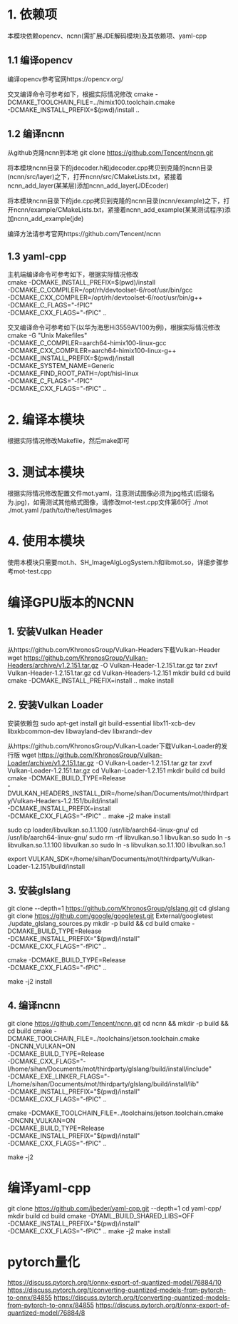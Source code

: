 # 1. 依赖项
本模块依赖opencv、ncnn(需扩展JDE解码模块)及其依赖项、yaml-cpp

## 1.1 编译opencv
编译opencv参考官网https://opencv.org/

交叉编译命令可参考如下，根据实际情况修改
cmake -DCMAKE_TOOLCHAIN_FILE=../himix100.toolchain.cmake \
    -DCMAKE_INSTALL_PREFIX=$(pwd)/install ..

## 1.2 编译ncnn

从github克隆ncnn到本地
git clone https://github.com/Tencent/ncnn.git

将本模块ncnn目录下的jdecoder.h和jdecoder.cpp拷贝到克隆的ncnn目录(ncnn/src/layer)之下，打开ncnn/src/CMakeLists.txt，紧接着ncnn_add_layer(某某层)添加ncnn_add_layer(JDEcoder)

将本模块ncnn目录下的jde.cpp拷贝到克隆的ncnn目录(ncnn/example)之下，打开ncnn/example/CMakeLists.txt，紧接着ncnn_add_example(某某测试程序)添加ncnn_add_example(jde)

编译方法请参考官网https://github.com/Tencent/ncnn

## 1.3 yaml-cpp
主机端编译命令可参考如下，根据实际情况修改    
cmake -DCMAKE_INSTALL_PREFIX=$(pwd)/install \
    -DCMAKE_C_COMPILER=/opt/rh/devtoolset-6/root/usr/bin/gcc \
    -DCMAKE_CXX_COMPILER=/opt/rh/devtoolset-6/root/usr/bin/g++ \
    -DCMAKE_C_FLAGS="-fPIC" \
    -DCMAKE_CXX_FLAGS="-fPIC" ..

交叉编译命令可参考如下(以华为海思Hi3559AV100为例)，根据实际情况修改
cmake -G "Unix Makefiles" \
    -DCMAKE_C_COMPILER=aarch64-himix100-linux-gcc \
    -DCMAKE_CXX_COMPILER=aarch64-himix100-linux-g++ \
    -DCMAKE_INSTALL_PREFIX=$(pwd)/install \
    -DCMAKE_SYSTEM_NAME=Generic \
    -DCMAKE_FIND_ROOT_PATH=/opt/hisi-linux \
    -DCMAKE_C_FLAGS="-fPIC" \
    -DCMAKE_CXX_FLAGS="-fPIC" ..

# 2. 编译本模块
根据实际情况修改Makefile，然后make即可

# 3. 测试本模块
根据实际情况修改配置文件mot.yaml，注意测试图像必须为jpg格式(后缀名为.jpg)，如需测试其他格式图像，请修改mot-test.cpp文件第60行
./mot ./mot.yaml /path/to/the/test/images

# 4. 使用本模块
使用本模块只需要mot.h、SH_ImageAlgLogSystem.h和libmot.so，详细步骤参考mot-test.cpp

# 编译GPU版本的NCNN

## 1. 安装Vulkan Header
从https://github.com/KhronosGroup/Vulkan-Headers下载Vulkan-Header
wget https://github.com/KhronosGroup/Vulkan-Headers/archive/v1.2.151.tar.gz -O Vulkan-Header-1.2.151.tar.gz
tar zxvf Vulkan-Header-1.2.151.tar.gz
cd Vulkan-Headers-1.2.151
mkdir build
cd build
cmake -DCMAKE_INSTALL_PREFIX=install ..
make install

## 2. 安装Vulkan Loader

安装依赖包
sudo apt-get install git build-essential libx11-xcb-dev \
    libxkbcommon-dev libwayland-dev libxrandr-dev

从https://github.com/KhronosGroup/Vulkan-Loader下载Vulkan-Loader的发行版
wget https://github.com/KhronosGroup/Vulkan-Loader/archive/v1.2.151.tar.gz -O Vulkan-Loader-1.2.151.tar.gz
tar zxvf Vulkan-Loader-1.2.151.tar.gz
cd Vulkan-Loader-1.2.151
mkdir build
cd build
cmake -DCMAKE_BUILD_TYPE=Release \
      -DVULKAN_HEADERS_INSTALL_DIR=/home/sihan/Documents/mot/thirdparty/Vulkan-Headers-1.2.151/build/install \
      -DCMAKE_INSTALL_PREFIX=install \
      -DCMAKE_CXX_FLAGS="-fPIC" ..
make -j2
make install

sudo cp loader/libvulkan.so.1.1.100 /usr/lib/aarch64-linux-gnu/
cd /usr/lib/aarch64-linux-gnu/
sudo rm -rf libvulkan.so.1 libvulkan.so
sudo ln -s libvulkan.so.1.1.100 libvulkan.so
sudo ln -s libvulkan.so.1.1.100 libvulkan.so.1

export VULKAN_SDK=/home/sihan/Documents/mot/thirdparty/Vulkan-Loader-1.2.151/build/install

## 3. 安装glslang

git clone --depth=1 https://github.com/KhronosGroup/glslang.git
cd glslang
git clone https://github.com/google/googletest.git External/googletest
./update_glslang_sources.py
mkdir -p build && cd build
cmake -DCMAKE_BUILD_TYPE=Release \
    -DCMAKE_INSTALL_PREFIX="$(pwd)/install" \
    -DCMAKE_CXX_FLAGS="-fPIC" ..

cmake -DCMAKE_BUILD_TYPE=Release \
    -DCMAKE_CXX_FLAGS="-fPIC" ..

make -j2 install

## 4. 编译ncnn

git clone https://github.com/Tencent/ncnn.git
cd ncnn && mkdir -p build && cd build
cmake -DCMAKE_TOOLCHAIN_FILE=../toolchains/jetson.toolchain.cmake \
    -DNCNN_VULKAN=ON \
    -DCMAKE_BUILD_TYPE=Release \
    -DCMAKE_CXX_FLAGS="-I/home/sihan/Documents/mot/thirdparty/glslang/build/install/include" \
    -DCMAKE_EXE_LINKER_FLAGS="-L/home/sihan/Documents/mot/thirdparty/glslang/build/install/lib" \
    -DCMAKE_INSTALL_PREFIX="$(pwd)/install" \
    -DCMAKE_CXX_FLAGS="-fPIC" ..

cmake -DCMAKE_TOOLCHAIN_FILE=../toolchains/jetson.toolchain.cmake \
    -DNCNN_VULKAN=ON \
    -DCMAKE_BUILD_TYPE=Release \
    -DCMAKE_INSTALL_PREFIX="$(pwd)/install" \
    -DCMAKE_CXX_FLAGS="-fPIC" ..


make -j2

# 编译yaml-cpp

git clone https://github.com/jbeder/yaml-cpp.git --depth=1
cd yaml-cpp/
mkdir build
cd build
cmake -DYAML_BUILD_SHARED_LIBS=OFF \
    -DCMAKE_INSTALL_PREFIX="$(pwd)/install" \
    -DCMAKE_CXX_FLAGS="-fPIC" ..
make -j2
make install

# pytorch量化
https://discuss.pytorch.org/t/onnx-export-of-quantized-model/76884/10
https://discuss.pytorch.org/t/converting-quantized-models-from-pytorch-to-onnx/84855
https://discuss.pytorch.org/t/converting-quantized-models-from-pytorch-to-onnx/84855
https://discuss.pytorch.org/t/onnx-export-of-quantized-model/76884/8